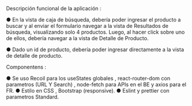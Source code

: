 Descripción funcional de la aplicación :
 
● En la vista de caja de búsqueda, debería poder ingresar el producto a buscar y al enviar el
formulario navegar a la vista de Resultados de búsqueda, visualizando solo 4 productos. Luego, 
al hacer click sobre uno de ellos, debería navegar a la vista de Detalle de Producto.
 
● Dado un id de producto, debería poder ingresar directamente a la vista de detalle de producto. 

Componentens :

● Se uso Recoil para los useStates globales , react-router-dom con parametros (URL Y Search) , node-fetch para APIs en el BE y axios para el FR.
● Estilo en CSS , Bootstrap (responsive).
● Eslint y prettier con parametros Standard.
 
